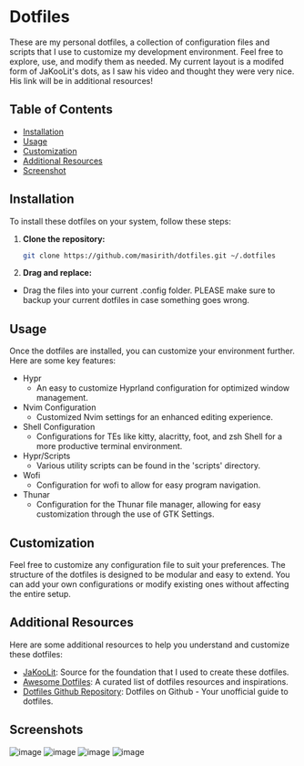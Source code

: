 # Dotfiles

These are my personal dotfiles, a collection of configuration files and scripts that I use to customize my development environment. Feel free to explore, use, and modify them as needed. My current layout is a modifed form of JaKooLit's dots, as I saw his video and thought they were very nice. His link will be in additional resources!

## Table of Contents

- [Installation](#installation)
- [Usage](#usage)
- [Customization](#customization)
- [Additional Resources](#additional-resources)
- [Screenshot](#screenshot)

## Installation

To install these dotfiles on your system, follow these steps:

1. **Clone the repository:**

   ```bash
   git clone https://github.com/masirith/dotfiles.git ~/.dotfiles

2. **Drag and replace:**
- Drag the files into your current .config folder. PLEASE make sure to backup your current dotfiles in case something goes wrong.

## Usage
Once the dotfiles are installed, you can customize your environment further. Here are some key features:
- Hypr
	- An easy to customize Hyprland configuration for optimized window management.
- Nvim Configuration
  - Customized Nvim settings for an enhanced editing experience.
- Shell Configuration
	- Configurations for TEs like kitty, alacritty, foot, and zsh Shell for a more productive terminal environment.
- Hypr/Scripts
	- Various utility scripts can be found in the 'scripts' directory.
- Wofi
	- Configuration for wofi to allow for easy program navigation.
- Thunar
	- Configuration for the Thunar file manager, allowing for easy customization through the use of GTK Settings.

## Customization
Feel free to customize any configuration file to suit your preferences. The structure of the dotfiles is designed to be modular and easy to extend. You can add your own configurations or modify existing ones without affecting the entire setup.

## Additional Resources
Here are some additional resources to help you understand and customize these dotfiles:
- [JaKooLit](https://github.com/JaKooLit): Source for the foundation that I used to create these dotfiles.
- [Awesome Dotfiles](https://github.com/webpro/awesome-dotfiles): A curated list of dotfiles resources and inspirations.
- [Dotfiles Github Repository](https://dotfiles.github.io/): Dotfiles on Github - Your unofficial guide to dotfiles.

## Screenshots
![image](https://github.com/user-attachments/assets/e38563cb-7f7b-4d8e-8c30-f8f7fc3e48ce)
![image](https://github.com/user-attachments/assets/ee09e26d-a296-44af-9b0a-539a813c9137)
![image](https://github.com/user-attachments/assets/7a83939b-2cdf-41bf-b5d0-8f6bf48b32df)
![image](https://github.com/user-attachments/assets/678d54d8-e923-48d4-ae56-5a07ddcdf2e9)











